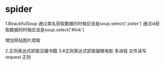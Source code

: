 # spider
1.BeautifulSoup 通过类名获取数据的时候应该是soup.select('.sister')
              通过id获取数据的时候应该是soup.select('#link')
              
 增加网站图片爬取
 
2.正则表达式抓取豆瓣书籍
3.#正则表达式抓取猫眼电影 多进程 文件读写 request 正则
